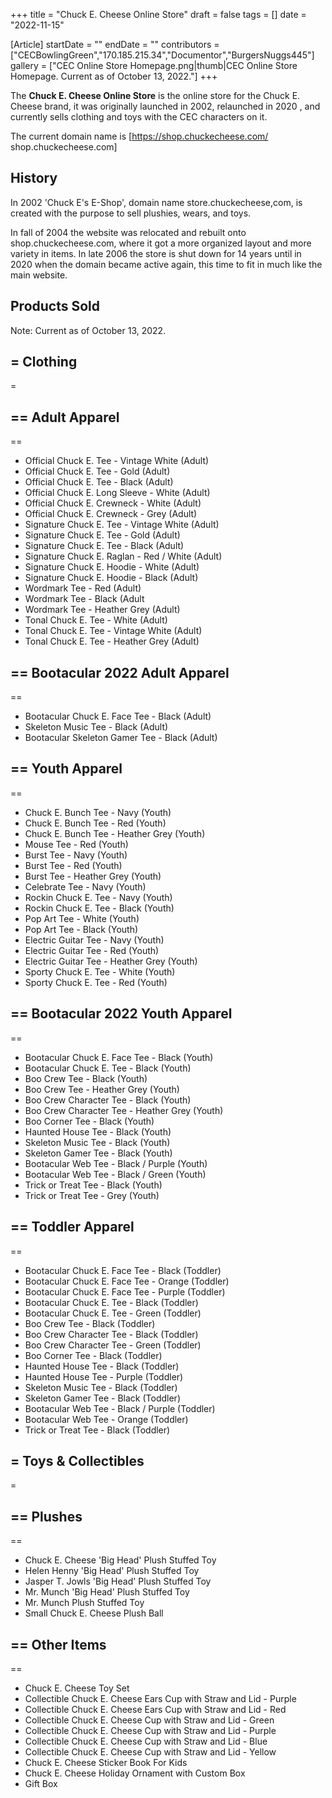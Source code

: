 +++
title = "Chuck E. Cheese Online Store"
draft = false
tags = []
date = "2022-11-15"

[Article]
startDate = ""
endDate = ""
contributors = ["CECBowlingGreen","170.185.215.34","Documentor","BurgersNuggs445"]
gallery = ["CEC Online Store Homepage.png|thumb|CEC Online Store Homepage. Current as of October 13, 2022."]
+++

The <b>Chuck E. Cheese Online Store</b> is the online store for the Chuck E. Cheese brand, it was originally launched in 2002, relaunched in 2020 , and currently sells clothing and toys with the CEC characters on it.

The current domain name is [https://shop.chuckecheese.com/ shop.chuckecheese.com]

<h2> History </h2>
In 2002 'Chuck E's E-Shop', domain name store.chuckecheese,com, is created with the purpose to sell plushies, wears, and toys. 

In fall of 2004 the website was relocated and rebuilt onto shop.chuckecheese.com, where it got a more organized layout and more variety in items. In late 2006 the store is shut down for 14 years until in 2020 when the domain became active again, this time to fit in much like the main website.

<h2> Products Sold </h2>
Note: Current as of October 13, 2022.

<h2>= Clothing </h2>=

<h2>== Adult Apparel </h2>==

* Official Chuck E. Tee - Vintage White (Adult)
* Official Chuck E. Tee - Gold (Adult)
* Official Chuck E. Tee - Black (Adult)
* Official Chuck E. Long Sleeve - White (Adult)
* Official Chuck E. Crewneck - White (Adult)
* Official Chuck E. Crewneck - Grey (Adult)
* Signature Chuck E. Tee - Vintage White (Adult)
* Signature Chuck E. Tee - Gold (Adult)
* Signature Chuck E. Tee - Black (Adult)
* Signature Chuck E. Raglan - Red / White (Adult)
* Signature Chuck E. Hoodie - White (Adult)
* Signature Chuck E. Hoodie - Black (Adult)
* Wordmark Tee - Red (Adult)
* Wordmark Tee - Black (Adult
* Wordmark Tee - Heather Grey (Adult)
* Tonal Chuck E. Tee - White (Adult)
* Tonal Chuck E. Tee - Vintage White (Adult)
* Tonal Chuck E. Tee - Heather Grey (Adult)

<h2>== Bootacular 2022 Adult Apparel </h2>==

* Bootacular Chuck E. Face Tee - Black (Adult)
* Skeleton Music Tee - Black (Adult)
* Bootacular Skeleton Gamer Tee - Black (Adult)

<h2>== Youth Apparel </h2>==

* Chuck E. Bunch Tee - Navy (Youth)
* Chuck E. Bunch Tee - Red (Youth)
* Chuck E. Bunch Tee - Heather Grey (Youth)
* Mouse Tee - Red (Youth)
* Burst Tee - Navy (Youth)
* Burst Tee - Red (Youth)
* Burst Tee - Heather Grey (Youth)
* Celebrate Tee - Navy (Youth)
* Rockin Chuck E. Tee - Navy (Youth)
* Rockin Chuck E. Tee - Black (Youth)
* Pop Art Tee - White (Youth)
* Pop Art Tee - Black (Youth)
* Electric Guitar Tee - Navy (Youth)
* Electric Guitar Tee - Red (Youth)
* Electric Guitar Tee - Heather Grey (Youth)
* Sporty Chuck E. Tee - White (Youth)
* Sporty Chuck E. Tee - Red (Youth)

<h2>== Bootacular 2022 Youth Apparel </h2>==

* Bootacular Chuck E. Face Tee - Black (Youth)
* Bootacular Chuck E. Tee - Black (Youth)
* Boo Crew Tee - Black (Youth)
* Boo Crew Tee - Heather Grey (Youth)
* Boo Crew Character Tee - Black (Youth)
* Boo Crew Character Tee - Heather Grey (Youth)
* Boo Corner Tee - Black (Youth)
* Haunted House Tee - Black (Youth)
* Skeleton Music Tee - Black (Youth)
* Skeleton Gamer Tee - Black (Youth)
* Bootacular Web Tee - Black / Purple (Youth)
* Bootacular Web Tee - Black / Green (Youth)
* Trick or Treat Tee - Black (Youth)
* Trick or Treat Tee - Grey (Youth)

<h2>== Toddler Apparel </h2>==

* Bootacular Chuck E. Face Tee - Black (Toddler)
* Bootacular Chuck E. Face Tee - Orange (Toddler)
* Bootacular Chuck E. Face Tee - Purple (Toddler)
* Bootacular Chuck E. Tee - Black (Toddler)
* Bootacular Chuck E. Tee - Green (Toddler)
* Boo Crew Tee - Black (Toddler)
* Boo Crew Character Tee - Black (Toddler)
* Boo Crew Character Tee - Green (Toddler)
* Boo Corner Tee - Black (Toddler)
* Haunted House Tee - Black (Toddler)
* Haunted House Tee - Purple (Toddler)
* Skeleton Music Tee - Black (Toddler)
* Skeleton Gamer Tee - Black (Toddler)
* Bootacular Web Tee - Black / Purple (Toddler)
* Bootacular Web Tee - Orange (Toddler)
* Trick or Treat Tee - Black (Toddler)

<h2>= Toys & Collectibles </h2>=

<h2>== Plushes </h2>==

* Chuck E. Cheese 'Big Head' Plush Stuffed Toy
* Helen Henny 'Big Head' Plush Stuffed Toy
* Jasper T. Jowls 'Big Head' Plush Stuffed Toy
* Mr. Munch 'Big Head' Plush Stuffed Toy
* Mr. Munch Plush Stuffed Toy
* Small Chuck E. Cheese Plush Ball

<h2>== Other Items </h2>==

* Chuck E. Cheese Toy Set
* Collectible Chuck E. Cheese Ears Cup with Straw and Lid - Purple
* Collectible Chuck E. Cheese Ears Cup with Straw and Lid - Red
* Collectible Chuck E. Cheese Cup with Straw and Lid - Green
* Collectible Chuck E. Cheese Cup with Straw and Lid - Purple
* Collectible Chuck E. Cheese Cup with Straw and Lid - Blue
* Collectible Chuck E. Cheese Cup with Straw and Lid - Yellow
* Chuck E. Cheese Sticker Book For Kids
* Chuck E. Cheese Holiday Ornament with Custom Box
* Gift Box


